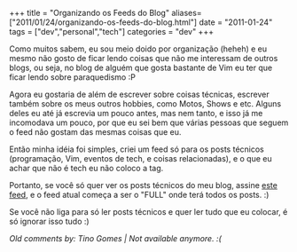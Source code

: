 +++
title = "Organizando os Feeds do Blog"
aliases=["2011/01/24/organizando-os-feeds-do-blog.html"]
date = "2011-01-24"
tags = ["dev","personal","tech"]
categories = "dev"
+++

Como muitos sabem, eu sou meio doido por organização (heheh) e eu
mesmo não gosto de ficar lendo coisas que não me interessam de outros
blogs, ou seja, no blog de alguém que gosta bastante de Vim eu ter que
ficar lendo sobre paraquedismo :P

Agora eu gostaria de além de escrever sobre coisas técnicas, escrever
também sobre os meus outros hobbies, como Motos, Shows e etc.  Alguns
deles eu até já escrevia um pouco antes, mas nem tanto, e isso já me
incomodava um pouco, por que eu sei bem que várias pessoas que seguem
o feed não gostam das mesmas coisas que eu.

Então minha idéia foi simples, criei um feed só para os posts técnicos
(programação, Vim, eventos de tech, e coisas relacionadas), e o que eu
achar que não é tech eu não coloco a tag.

Portanto, se você só quer ver os posts técnicos do meu blog, assine
[este feed](http://feeds.feedburner.com/PotHixTech ""), e o feed atual
começa a ser o "FULL" onde terá todos os posts. :)

Se você não liga para só ler posts técnicos e quer ler tudo que eu
colocar, é só ignorar isso tudo :)



_Old comments by: Tino Gomes | Not available anymore. :(_
